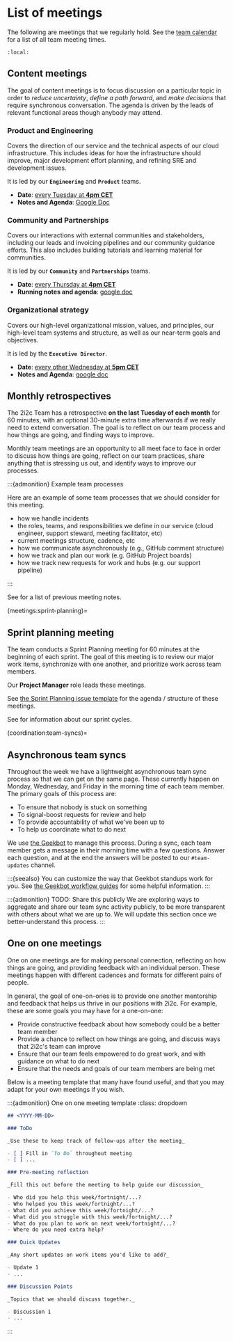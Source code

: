 # List of meetings

The following are meetings that we regularly hold. See the [team calendar](../reference/calendar.md) for a list of all team meeting times.

```{contents} Team meetings
:local:
```

## Content meetings

The goal of content meetings is to focus discussion on a particular topic in order to _reduce uncertainty_, _define a path forward_, and _make decisions_ that require synchronous conversation.
The agenda is driven by the leads of relevant functional areas though anybody may attend.

### Product and Engineering

Covers the direction of our service and the technical aspects of our cloud infrastructure.
This includes ideas for how the infrastructure should improve, major development effort planning, and refining SRE and development issues.

It is led by our **`Engineering`** and **`Product`** teams.

- **Date**: [every Tuesday at **4pm CET**](https://calendar.google.com/calendar/embed?src=c_nq8hl7qsm484g1p7mfkm29jpo8%40group.calendar.google.com&ctz=America%2FLos_Angeles)
- **Notes and Agenda**: [Google Doc](https://docs.google.com/document/d/1dUO2USQlRbcjOEkjlCu1gyTaPBZmGZSRF4L-_9xecmA/edit?usp=sharing)

### Community and Partnerships

Covers our interactions with external communities and stakeholders, including our leads and invoicing pipelines and our community guidance efforts.
This also includes building tutorials and learning material for communities.

It is led by our **`Community`** and **`Partnerships`** teams.

- **Date**: [every Thursday at **4pm CET**](https://calendar.google.com/calendar/embed?src=c_nq8hl7qsm484g1p7mfkm29jpo8%40group.calendar.google.com&ctz=America%2FLos_Angeles)
- **Running notes and agenda**: [google doc](https://drive.google.com/open?id=1vpZKiWFCG8Pb4pm8ny6S-lb_n31TOLIKma4r_0N-RPU&authuser=1&usp=meetingnotes&showmeetingnotespromo=true)

### Organizational strategy

Covers our high-level organizational mission, values, and principles, our high-level team systems and structure, as well as our near-term goals and objectives.

It is led by the **`Executive Director`**.

- **Date**: [every other Wednesday at **5pm CET**](https://calendar.google.com/calendar/embed?src=c_nq8hl7qsm484g1p7mfkm29jpo8%40group.calendar.google.com&ctz=America%2FLos_Angeles)
- **Notes and Agenda**: [google doc](https://drive.google.com/open?id=1HoNX8T8IQ1uhS2ryi1r9iS-nSbPT1b1Y7HsjosbHme8&authuser=1&usp=meetingnotes&showmeetingnotespromo=true)

## Monthly retrospectives

The 2i2c Team has a retrospective **on the last Tuesday of each month** for 60 minutes, with an optional 30-minute extra time afterwards if we really need to extend conversation.
The goal is to reflect on our team process and how things are going, and finding ways to improve.

Monthly team meetings are an opportunity to all meet face to face in order to discuss how things are going, reflect on our team practices, share anything that is stressing us out, and identify ways to improve our processes.

:::{admonition} Example team processes

Here are an example of some team processes that we should consider for this meeting.

- how we handle incidents
- the roles, teams, and responsibilities we define in our service (cloud engineer, support steward, meeting facilitator, etc)
- current meetings structure, cadence, etc
- how we communicate asynchronously (e.g., GitHub comment structure)
- how we track and plan our work (e.g. GitHub Project boards)
- how we track new requests for work and hubs (e.g. our support pipeline)

:::

See [](eng/index.md) for a list of previous meeting notes.

(meetings:sprint-planning)=
## Sprint planning meeting

The team conducts a Sprint Planning meeting for 60 minutes at the beginning of each sprint.
The goal of this meeting is to review our major work items, synchronize with one another, and prioritize work across team members.

Our **Project Manager** role leads these meetings.

See [the Sprint Planning issue template](https://github.com/2i2c-org/team-compass/blob/main/.github/ISSUE_TEMPLATE/meeting-sprint-planning.md) for the agenda / structure of these meetings.

See [](coordination:sprints) for information about our sprint cycles.

(coordination:team-syncs)=
## Asynchronous team syncs

Throughout the week we have a lightweight asynchronous team sync process so that we can get on the same page.
These currently happen on Monday, Wednesday, and Friday in the morning time of each team member.
The primary goals of this process are:

- To ensure that nobody is stuck on something
- To signal-boost requests for review and help
- To provide accountability of what we've been up to
- To help us coordinate what to do next

We use [the Geekbot](https://geekbot.com/) to manage this process.
During a sync, each team member gets a message in their morning time with a few questions.
Answer each question, and at the end the answers will be posted to our `#team-updates` channel.

:::{seealso}
You can customize the way that Geekbot standups work for you.
See [the Geekbot workflow guides](https://help.geekbot.com/en/articles/4283332-commands-how-to-streamline-your-workflow) for some helpful information.
:::

:::{admonition} TODO: Share this publicly
We are exploring ways to aggregate and share our team sync activity publicly, to be more transparent with others about what we are up to.
We will update this section once we better-understand this process.
:::

## One on one meetings

One on one meetings are for making personal connection, reflecting on how things are going, and providing feedback with an individual person.
These meetings happen with different cadences and formats for different pairs of people.

In general, the goal of one-on-ones is to provide one another mentorship and feedback that helps us thrive in our positions with 2i2c.
For example, these are some goals you may have for a one-on-one:

- Provide constructive feedback about how somebody could be a better team member
- Provide a chance to reflect on how things are going, and discuss ways that 2i2c's team can improve
- Ensure that our team feels empowered to do great work, and with guidance on what to do next
- Ensure that the needs and goals of our team members are being met

Below is a meeting template that many have found useful, and that you may adapt for your own meetings if you wish.

:::{admonition} One on one meeting template
:class: dropdown

```md
## <YYYY-MM-DD>

### ToDo

_Use these to keep track of follow-ups after the meeting_

- [ ] Fill in `To Do` throughout meeting
- [ ] ...

### Pre-meeting reflection

_Fill this out before the meeting to help guide our discussion_

- Who did you help this week/fortnight/...?
- Who helped you this week/fortnight/...?
- What did you achieve this week/fortnight/...?
- What did you struggle with this week/fortnight/...?
- What do you plan to work on next week/fortnight/...?
- Where do you need extra help?

### Quick Updates

_Any short updates on work items you'd like to add?_

- Update 1
- ...

### Discussion Points

_Topics that we should discuss together._

- Discussion 1
- ...

```

:::
